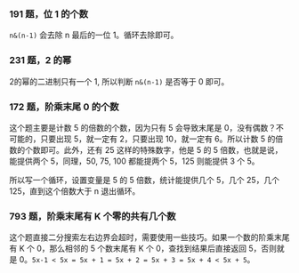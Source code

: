 ### 191 题，位 1 的个数

`n&(n-1)` 会去除 n 最后的一位 1。循环去除即可。

### 231 题，2 的幂

2的幂的二进制只有一个 1, 所以判断 `n&(n-1)` 是否等于 0 即可。

### 172 题，阶乘末尾 0 的个数

这个题主要是计数 5 的倍数的个数，因为只有 5 会导致末尾是 0，没有偶数？不可能的，只要出现 5，就一定有 2，只要出现 10，就一定有 6。所以计数 5 的倍数的个数即可。此外，还有 25 这样的特殊数字，他是 5 的 5 倍数，也就是说，能提供两个 5，同理，50, 75, 100 都能提两个 5，125 则能提供 3 个 5。

所以写一个循环，设置变量是 5 的 5 倍数，统计能提供几个 5，几个 25，几个 125，直到这个倍数大于 n 退出循环。

### 793 题，阶乘末尾有 K 个零的共有几个数

这个题直接二分搜索左右边界会超时，需要使用一些技巧。如果一个数的阶乘末尾有 K 个 0，那么相邻的 5 个数末尾有 K 个 0，查找到结果后直接返回 5，否则就是 0。`5x-1 < 5x = 5x + 1 = 5x + 2 = 5x + 3 = 5x + 4 < 5x + 5`。
